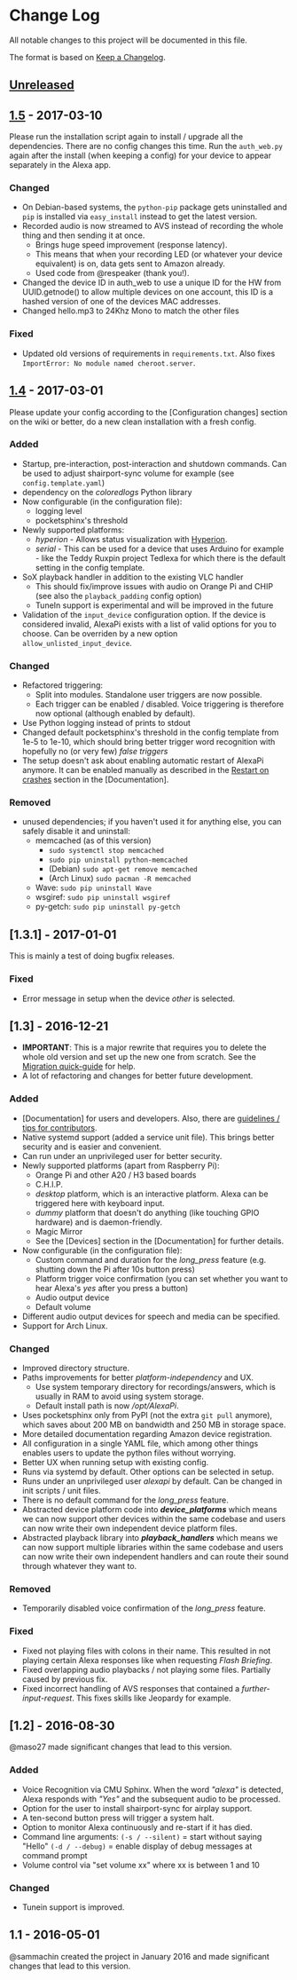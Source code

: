 # Change Log
All notable changes to this project will be documented in this file.

The format is based on [Keep a Changelog](http://keepachangelog.com/).

## [Unreleased]

## [1.5] - 2017-03-10
Please run the installation script again to install / upgrade all the dependencies. 
There are no config changes this time. 
Run the `auth_web.py` again after the install (when keeping a config) for your device to appear separately in the Alexa app. 

### Changed
- On Debian-based systems, the `python-pip` package gets uninstalled and `pip` is installed via `easy_install` instead to get the latest version.
- Recorded audio is now streamed to AVS instead of recording the whole thing and then sending it at once.
    - Brings huge speed improvement (response latency).
    - This means that when your recording LED (or whatever your device equivalent) is on, data gets sent to Amazon already.
    - Used code from @respeaker (thank you!).
- Changed the device ID in auth_web to use a unique ID for the HW from UUID.getnode() to allow multiple devices on one account, this ID is a hashed version of one of the devices MAC addresses.
- Changed hello.mp3 to 24Khz Mono to match the other files

### Fixed
- Updated old versions of requirements in `requirements.txt`. Also fixes `ImportError: No module named cheroot.server`.

## [1.4] - 2017-03-01
Please update your config according to the [Configuration changes] section on the wiki or better, do a new clean installation with a fresh config.

### Added
- Startup, pre-interaction, post-interaction and shutdown commands. Can be used to adjust shairport-sync volume for example (see `config.template.yaml`)
- dependency on the _coloredlogs_ Python library
- Now configurable (in the configuration file):
	- logging level
	- pocketsphinx's threshold
- Newly supported platforms:
    - _hyperion_ - Allows status visualization with [Hyperion](https://hyperion-project.org).
    - _serial_ - This can be used for a device that uses Arduino for example - like the Teddy Ruxpin project Tedlexa for which there is the default setting in the config template.
- SoX playback handler in addition to the existing VLC handler 
    - This should fix/improve issues with audio on Orange Pi and CHIP (see also the `playback_padding` config option)
    - TuneIn support is experimental and will be improved in the future
- Validation of the `input_device` configuration option. If the device is considered invalid, AlexaPi exists with a list of valid options for you to choose. Can be overriden by a new option `allow_unlisted_input_device`.

### Changed
- Refactored triggering:
    - Split into modules. Standalone user triggers are now possible.
    - Each trigger can be enabled / disabled. Voice triggering is therefore now optional (although enabled by default).
- Use Python logging instead of prints to stdout
- Changed default pocketsphinx's threshold in the config template from 1e-5 to 1e-10, which should bring better trigger word recognition with hopefully no (or very few) _false triggers_
- The setup doesn't ask about enabling automatic restart of AlexaPi anymore. It can be enabled manually as described in the [Restart on crashes](https://github.com/alexa-pi/AlexaPi/wiki/Restart-on-crashes) section in the [Documentation].

### Removed
- unused dependencies; if you haven't used it for anything else, you can safely disable it and uninstall:
    - memcached (as of this version)
        - `sudo systemctl stop memcached`
        - `sudo pip uninstall python-memcached`
        - (Debian) `sudo apt-get remove memcached`
        - (Arch Linux) `sudo pacman -R memcached`
    - Wave: `sudo pip uninstall Wave`
    - wsgiref: `sudo pip uninstall wsgiref`
    - py-getch: `sudo pip uninstall py-getch`

## [1.3.1] - 2017-01-01
This is mainly a test of doing bugfix releases.

### Fixed
- Error message in setup when the device _other_ is selected.

## [1.3] - 2016-12-21
- **IMPORTANT**: This is a major rewrite that requires you to delete the whole old version and set up the new one from scratch. See the [Migration quick-guide](https://github.com/alexa-pi/AlexaPi/wiki/Migration) for help.
- A lot of refactoring and changes for better future development.

### Added
- [Documentation] for users and developers. Also, there are [guidelines / tips for contributors](https://github.com/alexa-pi/AlexaPi/blob/master/CONTRIBUTING.md).
- Native systemd support (added a service unit file). This brings better security and is easier and convenient.
- Can run under an unprivileged user for better security.
- Newly supported platforms (apart from Raspberry Pi):
    - Orange Pi and other A20 / H3 based boards
    - C.H.I.P.
    - _desktop_ platform, which is an interactive platform. Alexa can be triggered here with keyboard input.
    - _dummy_ platform that doesn't do anything (like touching GPIO hardware) and is daemon-friendly.
    - Magic Mirror
    - See the [Devices] section in the [Documentation] for further details.
- Now configurable (in the configuration file):
    - Custom command and duration for the _long_press_ feature (e.g. shutting down the Pi after 10s button press)
    - Platform trigger voice confirmation (you can set whether you want to hear Alexa's _yes_ after you press a button)
    - Audio output device
    - Default volume
- Different audio output devices for speech and media can be specified.
- Support for Arch Linux.

### Changed
- Improved directory structure.
- Paths improvements for better _platform-independency_ and UX.
    - Use system temporary directory for recordings/answers, which is usually in RAM to avoid using system storage.
    - Default install path is now _/opt/AlexaPi_.
- Uses pocketsphinx only from PyPI (not the extra `git pull` anymore), which saves about 200 MB on bandwidth and 250 MB in storage space.
- More detailed documentation regarding Amazon device registration.
- All configuration in a single YAML file, which among other things enables users to update the python files without worrying.
- Better UX when running setup with existing config.
- Runs via systemd by default. Other options can be selected in setup.
- Runs under an unprivileged user _alexapi_ by default. Can be changed in init scripts / unit files.
- There is no default command for the _long_press_ feature.
- Abstracted device platform code into **_device_platforms_** which means we can now support other devices within the same codebase and users can now write their own independent device platform files.
- Abstracted playback library into **_playback_handlers_** which means we can now support multiple libraries within the same codebase and users can now write their own independent handlers and can route their sound through whatever they want to.

### Removed
- Temporarily disabled voice confirmation of the _long_press_ feature.

### Fixed
- Fixed not playing files with colons in their name. This resulted in not playing certain Alexa responses like when requesting _Flash Briefing_.
- Fixed overlapping audio playbacks / not playing some files. Partially caused by previous fix.
- Fixed incorrect handling of AVS responses that contained a _further-input-request_. This fixes skills like Jeopardy for example.

## [1.2] - 2016-08-30
@maso27 made significant changes that lead to this version.

### Added
- Voice Recognition via CMU Sphinx. When the word _"alexa"_ is detected, Alexa responds with _"Yes"_ and the subsequent audio to be processed.
- Option for the user to install shairport-sync for airplay support.
- A ten-second button press will trigger a system halt.
- Option to monitor Alexa continuously and re-start if it has died.
- Command line arguments:
 `(-s / --silent)` = start without saying "Hello"
 `(-d / --debug)` = enable display of debug messages at command prompt
- Volume control via "set volume xx" where xx is between 1 and 10

### Changed
- Tunein support is improved.

## 1.1 - 2016-05-01
@sammachin created the project in January 2016 and made significant changes that lead to this version.


[Unreleased]: https://github.com/alexa-pi/AlexaPi/compare/v1.5...HEAD
[1.5]: https://github.com/alexa-pi/AlexaPi/compare/v1.4...v1.5
[1.4]: https://github.com/alexa-pi/Alexa